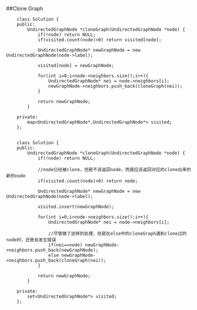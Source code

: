 ##Clone Graph    




		class Solution {
		public:
		    UndirectedGraphNode *cloneGraph(UndirectedGraphNode *node) {
		        if(!node) return NULL;
		        if(visited.count(node)>0) return visited[node];
		        
		        UndirectedGraphNode* newGraphNode = new UndirectedGraphNode(node->label);
		        
		        visited[node] = newGraphNode;
		        
		        for(int i=0;i<node->neighbors.size();i++){
		            UndirectedGraphNode* nei = node->neighbors[i];
		            newGraphNode->neighbors.push_back(cloneGraph(nei));
		        }
		        
		        return newGraphNode;
		    }

		private:
		    map<UndirectedGraphNode*,UndirectedGraphNode*> visited;
		};


		class Solution {
		public:
		    UndirectedGraphNode *cloneGraph(UndirectedGraphNode *node) {
		        if(!node) return NULL;

		        //node已经被clone，但是不该返回node，而是应该返回对应的clone出来的新的node
		        if(visited.count(node)>0) return node; 
		        
		        UndirectedGraphNode* newGraphNode = new UndirectedGraphNode(node->label);
		        
		        visited.insert(newGraphNode);
		        
		        for(int i=0;i<node->neighbors.size();i++){
		            UndirectedGraphNode* nei = node->neighbors[i];

		            //尽管做了这样的处理，但是在else中的cloneGraph遇到clone过的node时，还是会发生错误
		            if(nei==node) newGraphNode->neighbors.push_back(newGraphNode);
		            else newGraphNode->neighbors.push_back(cloneGraph(nei));
		        }
		        
		        return newGraphNode;
		    }

		private:
		    set<UndirectedGraphNode*> visited;
		};

